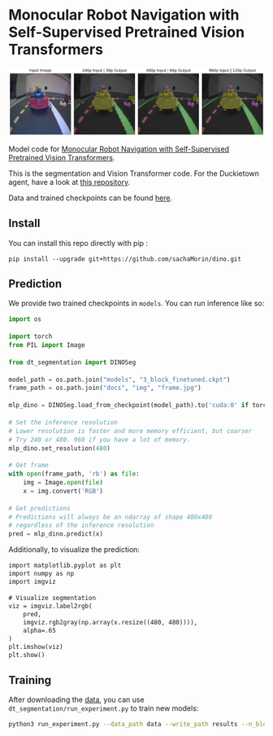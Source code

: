 Monocular Robot Navigation with Self-Supervised Pretrained Vision Transformers
==============================
<img src="docs/img/predictions_top_row.png" alt="Predictions">

Model code for [Monocular Robot Navigation with Self-Supervised Pretrained Vision Transformers](https://sachamorin.github.io/dino/).

This is the segmentation and Vision Transformer code. For the Duckietown agent, have a look at [this repository](https://github.com/MikeS96/object-detection/tree/daffy).

Data and trained checkpoints can be found [here]().


## Install
You can install this repo directly with pip : 
```
pip install --upgrade git+https://github.com/sachaMorin/dino.git
``` 

## Prediction
We provide two trained checkpoints in ```models```. You can run inference like so:
```python
import os

import torch
from PIL import Image

from dt_segmentation import DINOSeg

model_path = os.path.join("models", "3_block_finetuned.ckpt")
frame_path = os.path.join("docs", "img", "frame.jpg")

mlp_dino = DINOSeg.load_from_checkpoint(model_path).to('cuda:0' if torch.cuda.is_available() else 'cpu')

# Set the inference resolution
# Lower resolution is faster and more memory efficient, but coarser
# Try 240 or 480. 960 if you have a lot of memory.
mlp_dino.set_resolution(480)

# Get frame
with open(frame_path, 'rb') as file:
    img = Image.open(file)
    x = img.convert('RGB')

# Get predictions
# Predictions will always be an ndarray of shape 480x480 
# regardless of the inference resolution
pred = mlp_dino.predict(x)
```
Additionally, to visualize the prediction:
```python3
import matplotlib.pyplot as plt
import numpy as np
import imgviz

# Visualize segmentation
viz = imgviz.label2rgb(
    pred,
    imgviz.rgb2gray(np.array(x.resize((480, 480)))),
    alpha=.65
)
plt.imshow(viz)
plt.show()
```

## Training
After downloading the [data](), you can use ```dt_segmentation/run_experiment.py``` to train new models:
```bash
python3 run_experiment.py --data_path data --write_path results --n_blocks 1 --batch_size 1 --epochs 5 --augmentations --finetune
```

